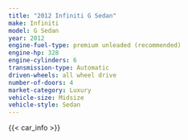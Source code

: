 ```yaml
---
title: "2012 Infiniti G Sedan"
make: Infiniti
model: G Sedan
year: 2012
engine-fuel-type: premium unleaded (recommended)
engine-hp: 328
engine-cylinders: 6
transmission-type: Automatic
driven-wheels: all wheel drive
number-of-doors: 4
market-category: Luxury
vehicle-size: Midsize
vehicle-style: Sedan
---
```


{{< car_info >}}

